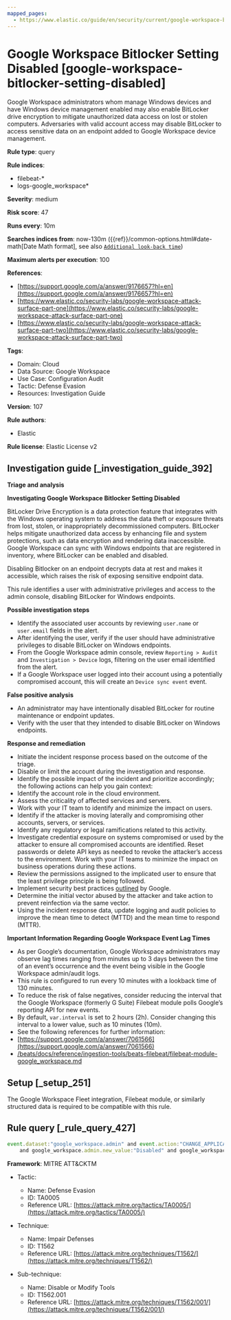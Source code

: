 ```yaml
---
mapped_pages:
  - https://www.elastic.co/guide/en/security/current/google-workspace-bitlocker-setting-disabled.html
---
```


# Google Workspace Bitlocker Setting Disabled [google-workspace-bitlocker-setting-disabled]

Google Workspace administrators whom manage Windows devices and have Windows device management enabled may also enable BitLocker drive encryption to mitigate unauthorized data access on lost or stolen computers. Adversaries with valid account access may disable BitLocker to access sensitive data on an endpoint added to Google Workspace device management.

**Rule type**: query

**Rule indices**:

* filebeat-*
* logs-google_workspace*

**Severity**: medium

**Risk score**: 47

**Runs every**: 10m

**Searches indices from**: now-130m ({{ref}}/common-options.html#date-math[Date Math format], see also [`Additional look-back time`](docs-content://solutions/security/detect-and-alert/create-detection-rule.md#rule-schedule))

**Maximum alerts per execution**: 100

**References**:

* [https://support.google.com/a/answer/9176657?hl=en](https://support.google.com/a/answer/9176657?hl=en)
* [https://www.elastic.co/security-labs/google-workspace-attack-surface-part-one](https://www.elastic.co/security-labs/google-workspace-attack-surface-part-one)
* [https://www.elastic.co/security-labs/google-workspace-attack-surface-part-two](https://www.elastic.co/security-labs/google-workspace-attack-surface-part-two)

**Tags**:

* Domain: Cloud
* Data Source: Google Workspace
* Use Case: Configuration Audit
* Tactic: Defense Evasion
* Resources: Investigation Guide

**Version**: 107

**Rule authors**:

* Elastic

**Rule license**: Elastic License v2

## Investigation guide [_investigation_guide_392]

**Triage and analysis**

**Investigating Google Workspace Bitlocker Setting Disabled**

BitLocker Drive Encryption is a data protection feature that integrates with the Windows operating system to address the data theft or exposure threats from lost, stolen, or inappropriately decommissioned computers. BitLocker helps mitigate unauthorized data access by enhancing file and system protections, such as data encryption and rendering data inaccessible. Google Workspace can sync with Windows endpoints that are registered in inventory, where BitLocker can be enabled and disabled.

Disabling Bitlocker on an endpoint decrypts data at rest and makes it accessible, which raises the risk of exposing sensitive endpoint data.

This rule identifies a user with administrative privileges and access to the admin console, disabling BitLocker for Windows endpoints.

**Possible investigation steps**

* Identify the associated user accounts by reviewing `user.name` or `user.email` fields in the alert.
* After identifying the user, verify if the user should have administrative privileges to disable BitLocker on Windows endpoints.
* From the Google Workspace admin console, review `Reporting > Audit` and `Investigation > Device` logs, filtering on the user email identified from the alert.
* If a Google Workspace user logged into their account using a potentially compromised account, this will create an `Device sync event` event.

**False positive analysis**

* An administrator may have intentionally disabled BitLocker for routine maintenance or endpoint updates.
* Verify with the user that they intended to disable BitLocker on Windows endpoints.

**Response and remediation**

* Initiate the incident response process based on the outcome of the triage.
* Disable or limit the account during the investigation and response.
* Identify the possible impact of the incident and prioritize accordingly; the following actions can help you gain context:
* Identify the account role in the cloud environment.
* Assess the criticality of affected services and servers.
* Work with your IT team to identify and minimize the impact on users.
* Identify if the attacker is moving laterally and compromising other accounts, servers, or services.
* Identify any regulatory or legal ramifications related to this activity.
* Investigate credential exposure on systems compromised or used by the attacker to ensure all compromised accounts are identified. Reset passwords or delete API keys as needed to revoke the attacker’s access to the environment. Work with your IT teams to minimize the impact on business operations during these actions.
* Review the permissions assigned to the implicated user to ensure that the least privilege principle is being followed.
* Implement security best practices [outlined](https://support.google.com/a/answer/7587183) by Google.
* Determine the initial vector abused by the attacker and take action to prevent reinfection via the same vector.
* Using the incident response data, update logging and audit policies to improve the mean time to detect (MTTD) and the mean time to respond (MTTR).

**Important Information Regarding Google Workspace Event Lag Times**

* As per Google’s documentation, Google Workspace administrators may observe lag times ranging from minutes up to 3 days between the time of an event’s occurrence and the event being visible in the Google Workspace admin/audit logs.
* This rule is configured to run every 10 minutes with a lookback time of 130 minutes.
* To reduce the risk of false negatives, consider reducing the interval that the Google Workspace (formerly G Suite) Filebeat module polls Google’s reporting API for new events.
* By default, `var.interval` is set to 2 hours (2h). Consider changing this interval to a lower value, such as 10 minutes (10m).
* See the following references for further information:
* [https://support.google.com/a/answer/7061566](https://support.google.com/a/answer/7061566)
* [/beats/docs/reference/ingestion-tools/beats-filebeat/filebeat-module-google_workspace.md](beats://docs/reference/filebeat/filebeat-module-google_workspace.md)


## Setup [_setup_251]

The Google Workspace Fleet integration, Filebeat module, or similarly structured data is required to be compatible with this rule.


## Rule query [_rule_query_427]

```js
event.dataset:"google_workspace.admin" and event.action:"CHANGE_APPLICATION_SETTING" and event.category:(iam or configuration)
    and google_workspace.admin.new_value:"Disabled" and google_workspace.admin.setting.name:BitLocker*
```

**Framework**: MITRE ATT&CKTM

* Tactic:

    * Name: Defense Evasion
    * ID: TA0005
    * Reference URL: [https://attack.mitre.org/tactics/TA0005/](https://attack.mitre.org/tactics/TA0005/)

* Technique:

    * Name: Impair Defenses
    * ID: T1562
    * Reference URL: [https://attack.mitre.org/techniques/T1562/](https://attack.mitre.org/techniques/T1562/)

* Sub-technique:

    * Name: Disable or Modify Tools
    * ID: T1562.001
    * Reference URL: [https://attack.mitre.org/techniques/T1562/001/](https://attack.mitre.org/techniques/T1562/001/)



